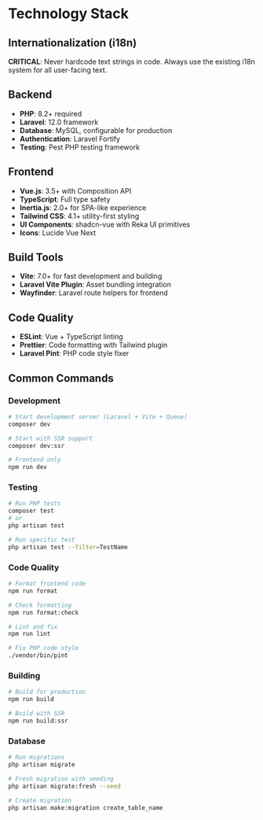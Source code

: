 # Technology Stack

## Internationalization (i18n)
**CRITICAL**: Never hardcode text strings in code. Always use the existing i18n system for all user-facing text.

## Backend
- **PHP**: 8.2+ required
- **Laravel**: 12.0 framework
- **Database**: MySQL, configurable for production
- **Authentication**: Laravel Fortify
- **Testing**: Pest PHP testing framework

## Frontend
- **Vue.js**: 3.5+ with Composition API
- **TypeScript**: Full type safety
- **Inertia.js**: 2.0+ for SPA-like experience
- **Tailwind CSS**: 4.1+ utility-first styling
- **UI Components**: shadcn-vue with Reka UI primitives
- **Icons**: Lucide Vue Next

## Build Tools
- **Vite**: 7.0+ for fast development and building
- **Laravel Vite Plugin**: Asset bundling integration
- **Wayfinder**: Laravel route helpers for frontend

## Code Quality
- **ESLint**: Vue + TypeScript linting
- **Prettier**: Code formatting with Tailwind plugin
- **Laravel Pint**: PHP code style fixer

## Common Commands

### Development
```bash
# Start development server (Laravel + Vite + Queue)
composer dev

# Start with SSR support
composer dev:ssr

# Frontend only
npm run dev
```

### Testing
```bash
# Run PHP tests
composer test
# or
php artisan test

# Run specific test
php artisan test --filter=TestName
```

### Code Quality
```bash
# Format frontend code
npm run format

# Check formatting
npm run format:check

# Lint and fix
npm run lint

# Fix PHP code style
./vendor/bin/pint
```

### Building
```bash
# Build for production
npm run build

# Build with SSR
npm run build:ssr
```

### Database
```bash
# Run migrations
php artisan migrate

# Fresh migration with seeding
php artisan migrate:fresh --seed

# Create migration
php artisan make:migration create_table_name
```